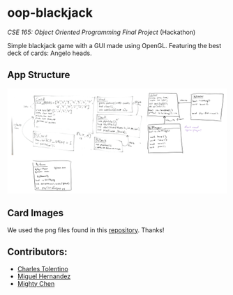 # oop-blackjack
*CSE 165: Object Oriented Programming Final Project* (Hackathon)

Simple blackjack game with a GUI made using OpenGL. Featuring the best deck of cards: Angelo heads.

## App Structure
![Parts of Class Structure](https://github.com/mchen0037/oop-blackjack/blob/master/notes.png)

## Card Images
We used the png files found in this [repository](https://github.com/hayeah/playing-cards-assets). Thanks!

## Contributors:
* [Charles Tolentino](https://github.com/chazt128)
* [Miguel Hernandez](https://github.com/miguelHx)
* [Mighty Chen](https://github.com/mchen0037)
